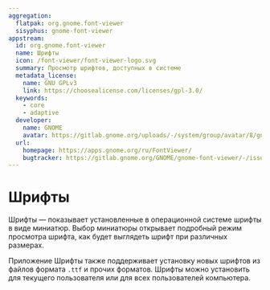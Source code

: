 ```yaml
---
aggregation:
  flatpak: org.gnome.font-viewer
  sisyphus: gnome-font-viewer
appstream:
  id: org.gnome.font-viewer
  name: Шрифты
  icon: /font-viewer/font-viewer-logo.svg
  summary: Просмотр шрифтов, доступных в системе
  metadata_license:
    name: GNU GPLv3
    link: https://choosealicense.com/licenses/gpl-3.0/
  keywords:
    - core
    - adaptive
  developer:
    name: GNOME
    avatar: https://gitlab.gnome.org/uploads/-/system/group/avatar/8/gnomelogo.png?width=48
  url:
    homepage: https://apps.gnome.org/ru/FontViewer/
    bugtracker: https://gitlab.gnome.org/GNOME/gnome-font-viewer/-/issues/
---
```


# Шрифты

Шрифты — показывает установленные в операционной системе шрифты в виде миниатюр. Выбор миниатюры открывает подробный режим просмотра шрифта, как будет выглядеть шрифт при различных размерах.

Приложение Шрифты также поддерживает установку новых шрифтов из файлов формата `.ttf` и прочих форматов. Шрифты можно установить для текущего пользователя или для всех пользователей компьютера.

<!--@include: @apps/.parts/install/content-repo.md-->
<!--@include: @apps/.parts/install/content-flatpak.md-->
